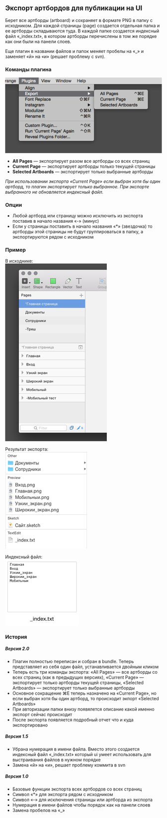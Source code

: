 ## Экспорт артбордов для публикации на UI

Берет все артборды (artboard) и сохраняет в формате PNG в папку с исходником. Для каждой страницы (page) создается отдельная папка и ее артборды складываются туда. В каждой папке создается индексный файл «_index.txt», в котором артборды перечислены в том же порядке как они были на панели слоев.

Еще плагин в названии файлов и папок меняет пробелы на «_» и заменяет «й» на «и» (решает проблему с svn).

### Команды плагина
<img src="https://github.com/Falkeyn/Screenshots/blob/master/Sketchplugin-Export/menu.png?raw=true">

- **All Pages** — экспортирует разом все артборды со всех страниц
- **Current Page** — экспортирует артборды только текущей страницы
- **Selected Artboards** — экспортирует только выбранные артборды

*При использовании экспорта «Current Page» если выбран хотя бы один артборд, то плагин экспортирует только выбранное. При экспорте выбранного не обновляется индексный файл.*

### Опции

- Любой артборд или страницу можно исключить из экспорта поставив в начало названия «-» (минус)
- Если у страницы поставить в начало названия «*» (звездочка) то артборды этой страницы не будут группироваться в папку, а экспортируются рядом с исходником

### Пример

В исходнике:<br />
<img src="https://github.com/Falkeyn/Screenshots/blob/master/Sketchplugin-Export/layers-list.png?raw=true">

Результат экспорта:<br />
<img src="https://github.com/Falkeyn/Screenshots/blob/master/Sketchplugin-Export/file-list.png?raw=true">

Индексный файл:<br />
<img src="https://github.com/Falkeyn/Screenshots/blob/master/Sketchplugin-Export/index.png?raw=true">

### История

##### Версия 2.0
- Плагин полностью переписан и собран в bundle. Теперь представляет из себя один файл, устанавливается двойным кликом
- Теперь есть три команды экспорта: «All Pages» — все артборды со всех страниц (как в предыдущих версиях), «Current Page» — экспортирует только артборды текущей страницы, «Selected Artboards» — экспортирует только выбранные артборды
- Основное сокращение ⌘E теперь назначено на «Current Page», но если выбран хотя бы один артборд, то происходит экпорт «Selected Artboards»
- При авторизации папки внизу появялется описание какой именно экспорт сейчас происходит
- После экспорта появляется подробный отчет что и куда экспортировано

##### Версия 1.5
- Убрана нумерация в имени файла. Вместо этого создается индексный файл «_index.txt» который ui умеет использовать для выстраивания файлов в нужном порядке
- Замена «й» на «и», решает проблему коммита в svn

##### Версия 1.0
- Базовые функции экспорта всех артбордов со всех страниц
- Символ «*» для экспорта рядом с исходником
- Символ «-» для исключения страницы или артборда из экспорта
- Нумерация в имени файлов чтобы порядок как на панели слоев
- Замена пробелов на «_»
